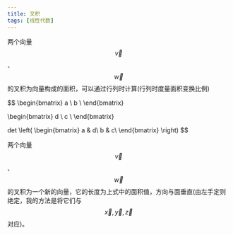 ```yaml
---
title: 叉积
tags: [线性代数]
---
```


两个向量$$ \vec{v} $$、$$ \vec{w} $$的叉积为向量构成的面积，可以通过行列时计算(行列时度量面积变换比例)

$$
\begin{bmatrix}
a \\
b \\
\end{bmatrix}

\begin{bmatrix}
d \\
c \\
\end{bmatrix}

det
\left(
\begin{bmatrix}
a & d\\
b & c\\
\end{bmatrix}
\right)
$$

两个向量$$ \vec{v} $$、$$ \vec{w} $$的叉积为一个新的向量，它的长度为上式中的面积值，方向与面垂直(由左手定则绝定，我的方法是将它们与$$ \vec{x}, \vec{y}, \vec{z} $$对应)。

